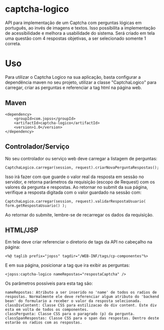 captcha-logico
==============

API para implementação de um Captcha com perguntas lógicas em português, ao invés de imagens e textos. Isso possibilita a implementação de acessibilidade e melhora a usabilidade do sistema. Será criado em tela uma questão com 4 respostas objetivas, a ser selecionado somente 1 correta.

Uso
===

Para utilizar o Captcha Logico na sua aplicação, basta configurar a dependência maven no seu projeto, utilizar a classe "CaptchaLogico" para carregar, criar as perguntas e referenciar a tag html na página web.

Maven
-----

	<dependency>
		<groupId>com.jopss</groupId>
		<artifactId>captcha-logico</artifactId>
		<version>1.0</version>
	</dependency>

Controlador/Serviço
-------------------

No seu controlador ou serviço web deve carregar a listagem de perguntas:

	CaptchaLogico.carregar(session, request).criarNovaPerguntaRespostas();

Isso irá fazer com que guarde o valor real da resposta em sessão no servidor, e retorna parâmetros da requisição (escopo de Request) com os valores da pergunta e respostas. Ao retornar no submit da sua página, verifique a resposta digitada com o valor guardado na sessão com:

	CaptchaLogico.carregar(session, request).validarRespostaUsuario( form.getRespostaUsuario() );
	
Ao retornar do submite, lembre-se de recarregar os dados da requisição.
	
HTML/JSP
--------

Em tela deve criar referenciar o diretorio de tags da API no cabeçalho na página:

	<%@ taglib prefix="jopss" tagdir="/WEB-INF/tags/cp-componentes"%>
	
E em sua página, posicionar a tag que ira exibir as perguntas:

	<jopss:captcha-logico nameRepostas="respostaCaptcha" />

Os parâmetros possíveis para esta tag são:
	
	nameRepostas: Atributo a ser inserido no 'name' de todos os radios de respostas. Normalmente ele deve referenciar algum atributo do 'backend bean' do formulario a receber o valor da resposta selecionada.
	classDivContent: Classe CSS para estilizacao do div content. Este div esta em volta de todos os componentes.
	classPergunta: Classe CSS para o paragrado (p) da pergunta. 
	classSpanRespostas: Classe CSS para o span das respostas. Dentro deste estarão os radios com as respostas.

